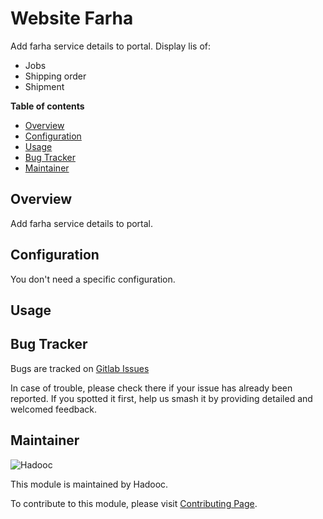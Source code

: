 # Website Farha

Add farha service details to portal. Display lis of:

- Jobs
- Shipping order
- Shipment

**Table of contents**

- [Overview](#overview)
- [Configuration](#configuration)
- [Usage](#usage)
- [Bug Tracker](#bug-tracker)
- [Maintainer](#maintainer)

## Overview

Add farha service details to portal.

## Configuration

You don't need a specific configuration.

## Usage

## Bug Tracker

Bugs are tracked on [Gitlab Issues](https://gitlab.com/hadooc/odoo-sa/custom/farha_logistic/issues)

In case of trouble, please check there if your issue has already been reported. If you spotted it first, help us smash
it by providing detailed and welcomed feedback.

## Maintainer

![Hadooc](https://hadooc.com/logo)

This module is maintained by Hadooc.

To contribute to this module, please visit [Contributing Page](https://gitlab.com/hadooc/extra/wikis/Contributing).
